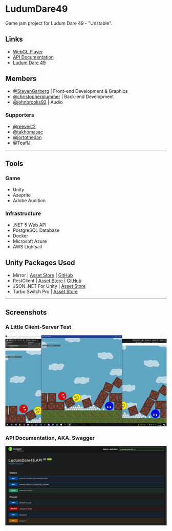# LudumDare49
Game jam project for Ludum Dare 49 - "Unstable".

## Links
- [WebGL Player](https://ludumdare49.z13.web.core.windows.net/)
- [API Documentation](https://ludumdare49.azurewebsites.net/)
- [Ludum Dare 49](https://ldjam.com/events/ludum-dare/49)

## Members
- [@StevenGarberg](https://github.com/StevenGarberg) | Front-end Development & Graphics
- [@christopherplummer](https://github.com/christopherplummer) | Back-end Development
- [@johnbrooks92](https://github.com/johnbrooks92) | Audio

### Supporters
- [@reevest2](https://github.com/reevest2)
- [@takhomasac](https://github.com/takhomasac)
- [@jortothedan](https://github.com/jortothedan)
- [@TeaffJ](https://github.com/TeaffJ)

---

## Tools
### Game
- Unity
- Aseprite
- Adobe Audition
### Infrastructure
- .NET 5 Web API
- PostgreSQL Database
- Docker
- Microsoft Azure
- AWS Lightsail

## Unity Packages Used
- Mirror | [Asset Store](https://assetstore.unity.com/packages/tools/network/mirror-129321) | [GitHub](https://github.com/vis2k/Mirror)
- RestClient | [Asset Store](https://assetstore.unity.com/packages/tools/network/rest-client-for-unity-102501) | [GitHub](https://github.com/proyecto26/RestClient)
- JSON .NET For Unity | [Asset Store](https://assetstore.unity.com/packages/tools/input-management/json-net-for-unity-11347)
- Turbo Switch Pro | [Asset Store](https://assetstore.unity.com/packages/tools/utilities/turbo-switch-pro-60040)

---

## Screenshots

### A Little Client-Server Test
![image](/Documentation/Images/ClientTest.png)

### API Documentation, AKA. Swagger
![image](/Documentation/Images/Swagger.png)
